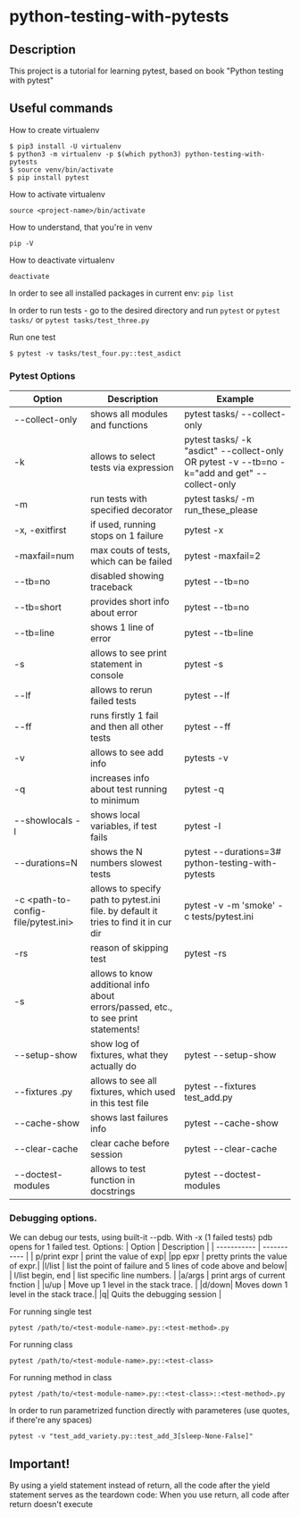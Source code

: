 # python-testing-with-pytests
## Description
This project is a tutorial for learning pytest, based on book "Python testing with pytest"

## Useful commands
How to create virtualenv
```
$ pip3 install -U virtualenv
$ python3 -m virtualenv -p $(which python3) python-testing-with-pytests
$ source venv/bin/activate
$ pip install pytest
```
How to activate virtualenv
```
source <project-name>/bin/activate
```
How to understand, that you're in venv
```
pip -V    
```
How to deactivate virtualenv
```
deactivate
```
In order to see all installed packages in current env: `pip list`

In order to run tests - go to the desired  directory and run `pytest`
or `pytest tasks/`
or `pytest tasks/test_three.py`

Run one test

```$ pytest -v tasks/test_four.py::test_asdict```

### Pytest Options

| Option      | Description | Example |
| ----------- | ----------- | -------- |
| --collect-only| shows all modules and functions  | pytest tasks/ --collect-only |
|-k <expression>| allows to select tests via expression | pytest tasks/ -k "asdict" --collect-only  OR pytest -v --tb=no -k="add and get" --collect-only |
|-m <decorator-name> | run tests with specified decorator | pytest tasks/ -m run_these_please |
-x, -exitfirst | if used, running stops on 1 failure | pytest -x | 
| -maxfail=num | max couts of tests, which can be failed | pytest -maxfail=2 |
| --tb=no | disabled showing traceback | pytest --tb=no |
| --tb=short | provides short info about error | pytest --tb=no |
| --tb=line | shows 1 line of error | pytest --tb=line |
|-s | allows to see print statement in console | pytest -s |
| --lf | allows to rerun failed tests | pytest --lf |
| --ff | runs firstly 1 fail and then all other tests | pytest --ff |
| -v | allows to see add info | pytests -v |
| -q | increases info about test running to minimum | pytest -q |
| --showlocals -l | shows local variables, if test fails | pytest -l |
| --durations=N | shows the N numbers slowest tests | pytest --durations=3# python-testing-with-pytests |
|-c <path-to-config-file/pytest.ini> | allows to specify path to pytest.ini file. by default it tries to find it in cur dir | pytest -v -m 'smoke' -c tests/pytest.ini  |
|-rs| reason of skipping test | pytest -rs |
| -s<another-option> | allows to know additional info about errors/passed, etc., to see print statements! | |
|--setup-show | show log of fixtures, what they actually do | pytest --setup-show|
|--fixtures <test-file>.py| allows to see all fixtures, which used in this test file | pytest --fixtures test_add.py |
|--cache-show | shows last failures info| pytest --cache-show |
| --clear-cache | clear cache before session | pytest --clear-cache |
|--doctest-modules | allows to test function in docstrings | pytest --doctest-modules |

### Debugging options.
We can debug our tests, using built-it --pdb.
With -x (1 failed tests) pdb opens for 1 failed test. Options:
| Option      | Description | 
| ----------- | ----------- | 
| p/print expr | print the value of exp|
|pp epxr | pretty prints the value of expr.|
|l/list | list the point of failure and 5 lines of code above and below|
| l/list begin, end | list specific line numbers. |
|a/args | print args of current fnction |
|u/up | Move up 1 level in the stack trace. |
|d/down| Moves down 1 level in the stack trace.|
|q| Quits the debugging session |

For running single test 
```
pytest /path/to/<test-module-name>.py::<test-method>.py
```
For running class
```
pytest /path/to/<test-module-name>.py::<test-class>
```
For running method in class
```
pytest /path/to/<test-module-name>.py::<test-class>::<test-method>.py
```
In order to run parametrized function directly with parameteres
(use quotes, if there're any spaces)
```
pytest -v "test_add_variety.py::test_add_3[sleep-None-False]"
```
## Important!
By using a yield statement instead of return, all the code after the yield statement serves as the teardown code:
When you use return, all code after return doesn't execute